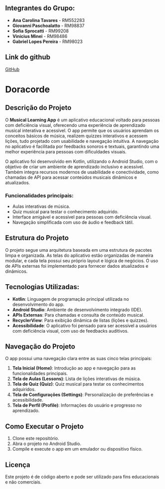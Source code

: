 ## Integrantes do Grupo:
- **Ana Carolina Tavares** - RM552283
- **Giovanni Paschoalatto** - RM98837
- **Sofia Sprocatti** - RM99208
- **Vinicius Minei** - RM98486
- **Gabriel Lopes Pereira** - RM98023

## Link do github
[GitHub](https://github.com/anabrandt/sprint3-mobile)

# Doracorde

## Descrição do Projeto
O **Musical Learning App** é um aplicativo educacional voltado para pessoas com deficiência visual, oferecendo uma experiência de aprendizado musical interativa e acessível. O app permite que os usuários aprendam os conceitos básicos de música, realizem quizzes interativos e acessem lições, tudo projetado com usabilidade e navegação intuitiva. A navegação no aplicativo é facilitada por feedbacks sonoros e textuais, garantindo uma melhor experiência para pessoas com dificuldades visuais.

O aplicativo foi desenvolvido em Kotlin, utilizando o Android Studio, com o objetivo de criar um ambiente de aprendizado inclusivo e acessível. Também integra recursos modernos de usabilidade e conectividade, como chamadas de API para acessar conteúdos musicais dinâmicos e atualizados.

### Funcionalidades principais:
- Aulas interativas de música.
- Quiz musical para testar o conhecimento adquirido.
- Interface amigável e acessível para pessoas com deficiência visual.
- Navegação simplificada com uso de áudio e feedback tátil.


## Estrutura do Projeto
O projeto segue uma arquitetura baseada em uma estrutura de pacotes limpa e organizada. As telas do aplicativo estão organizadas de maneira modular, e cada tela possui seu próprio layout e lógica de negócios. O uso de APIs externas foi implementado para fornecer dados atualizados e dinâmicos.

## Tecnologias Utilizadas:
- **Kotlin**: Linguagem de programação principal utilizada no desenvolvimento do app.
- **Android Studio**: Ambiente de desenvolvimento integrado (IDE).
- **APIs Externas**: Para chamadas e consulta de conteúdo musical.
- **RecyclerView**: Para exibição dinâmica de listas (lições e quizzes).
- **Acessibilidade**: O aplicativo foi pensado para ser acessível a usuários com deficiência visual, com uso de feedbacks auditivos.

## Navegação do Projeto
O app possui uma navegação clara entre as suas cinco telas principais:
1. **Tela Inicial (Home)**: Introdução ao app e navegação para as funcionalidades principais.
2. **Tela de Aulas (Lessons)**: Lista de lições interativas de música.
3. **Tela de Quiz (Quiz)**: Quiz musical para testar os conhecimentos adquiridos.
4. **Tela de Configurações (Settings)**: Personalização de preferências e acessibilidade.
5. **Tela de Perfil (Profile)**: Informações do usuário e progresso no aprendizado.

## Como Executar o Projeto
1. Clone este repositório.
2. Abra o projeto no Android Studio.
3. Compile e execute o app em um emulador ou dispositivo físico.

## Licença
Este projeto é de código aberto e pode ser utilizado para fins educacionais e não comerciais.
